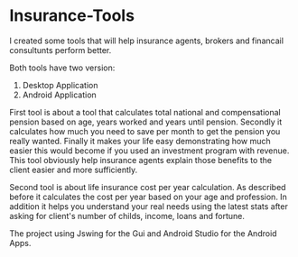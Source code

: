 # Insurance-Tools

I created some tools that will help insurance agents, brokers and financail consultunts perform better.

Both tools have two version:
1) Desktop Application
2) Android Application

First tool is about a tool that calculates total national and compensational pension based on age, years worked and years until pension.
Secondly it calculates how much you need to save per month to get the pension you really wanted.
Finally it makes your life easy demonstrating how much easier this would become if you used an investment program with revenue.
This tool obviously help insurance agents explain those benefits to the client easier and more sufficiently.

Second tool is about life insurance cost per year calculation.
As described before it calculates the cost per year based on your age and profession.
In addition it helps you understand your real needs using the latest stats after asking for client's number of childs, income, loans and fortune.

The project using Jswing for the Gui and Android Studio for the Android Apps.
